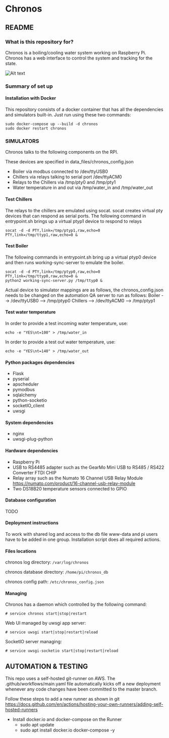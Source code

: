 # Chronos #
## README ##

### What is this repository for? ###

Chronos is a boiling/cooling water system working on Raspberry Pi. Chronos has a web interface to control the system and tracking for the state.

![Alt text](http://i.imgur.com/8II1ydG.png "A screenshot of the Chronos web interface")
### Summary of set up ###

#### Installation with Docker ####
This repository consists of a docker container that has all the dependencies and simulators built-in. Just run using these two commands:
```
sudo docker-compose up --build -d chronos
sudo docker restart chronos
```
### SIMULATORS

Chronos talks to the following components on the RPI. 

These devices are specified in data_files/chronos_config.json
- Boiler via modbus connected to /dev/ttyUSB0
- Chillers via relays talking to serial port /dev/ttyACM0
- Relays to the Chillers via /tmp/pty0 and /tmp/pty1
- Water temperature in and out via /tmp/water_in and /tmp/water_out

#### Test Chillers  
The relays to the chillers are emulated using socat. socat creates virtual pty devices that can respond as serial ports.
The following command in entrypoint.sh brings up a virtual ptyp1 device to respond to relays
```
socat -d -d PTY,link=/tmp/ptyp1,raw,echo=0 PTY,link=/tmp/ttyp1,raw,echo=0 &
```

#### Test Boiler  
The following commands in entrypoint.sh bring up a virtual ptyp0 device and then runs working-sync-server to emulate the boiler.
```
socat -d -d PTY,link=/tmp/ptyp0,raw,echo=0 PTY,link=/tmp/ttyp0,raw,echo=0 &
python2 working-sync-server.py /tmp/ttyp0 &
```
Actual device to simulator mappings are as follows, the chronos_config.json needs to be changed on the automation QA server to run as follows:
Boiler --> /dev/ttyUSB0 --> /tmp/ptyp0
Chillers --> /dev/ttyACM0 --> /tmp/ptyp1

#### Test water temperature
In order to provide a test incoming water temperature, use:
```
echo -e "YES\nt=100" > /tmp/water_in
```
In order to provide a test out water temperature, use:
```
echo -e "YES\nt=140" > /tmp/water_out
```

#### Python packages dependencies ####

* Flask
* pyserial
* apscheduler
* pymodbus
* sqlalchemy
* python-socketio
* socketIO_client
* uwsgi

#### System dependencies ####

* nginx
* uwsgi-plug-python

#### Hardware dependencies ####

* Raspberry Pi
* USB to RS4485 adapter such as the GearMo Mini USB to RS485 / RS422 Converter FTDI CHIP
* Relay array such as the Numato 16 Channel USB Relay Module https://numato.com/product/16-channel-usb-relay-module
* Two DS18B20 temperature sensors connected to GPIO 

#### Database configuration ####

TODO
#### Deployment instructions ####

To work with shared log and access to the db file www-data and pi users have to be added in one group.
Installation script does all required actions.

#### Files locations ####

chronos log directory: `/var/log/chronos`

chronos database directory: `/home/pi/chronos_db`

chronos config path: `/etc/chronos_config.json`

#### Managing ####
Chronos has a daemon which controlled by the following command:

`# service chronos start|stop|restart`

Web UI managed by uwsgi app server:

`# service uwsgi start|stop|restart|reload`

SocketIO server managing:

`# service uwsgi-socketio start|stop|restart|reload`

## AUTOMATION & TESTING

This repo uses a self-hosted git-runner on AWS. The .github/workflows/main.yaml file automatically kicks off a new deployment whenever any code changes have been committed to the master branch.

Follow these steps to add a new runner as shown in git
https://docs.github.com/en/actions/hosting-your-own-runners/adding-self-hosted-runners

- Install docker.io and docker-compose on the Runner
  - sudo apt update
  - sudo apt install docker.io docker-compose -y
  



